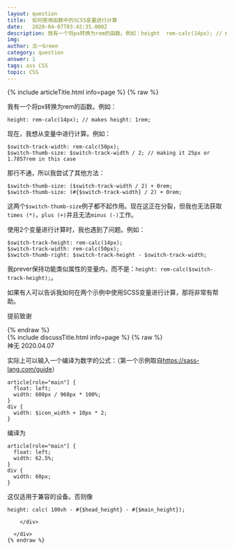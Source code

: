 ```yaml
---
layout: question
title:  如何使用函数中的SCSS变量进行计算
date:   2020-04-07T03:42:35.000Z
description: 我有一个将px转换为rem的函数。例如：height  rem-calc(14px); // makes height  1rem;现在，我想从...
img: 
author: 古一Green
category: question
answer: 1
tags: ass CSS
topic: CSS
---
```

<div class="article-root">
  <div class="article">
    {% include articleTitle.html info=page %}
    {% raw %}
    <div class="article-content"><p><font style="vertical-align: inherit;"><font style="vertical-align: inherit;">我有一个将px转换为rem的函数。</font><font style="vertical-align: inherit;">例如：</font></font></p>

<pre><code>height: rem-calc(14px); // makes height: 1rem;
</code></pre>

<p><font style="vertical-align: inherit;"><font style="vertical-align: inherit;">现在，我想从变量中进行计算。</font><font style="vertical-align: inherit;">例如：</font></font></p>

<pre><code>$switch-track-width: rem-calc(50px);<font></font>
$switch-thumb-size: $switch-track-width / 2; // making it 25px or 1.7857rem in this case<font></font>
</code></pre>

<p><font style="vertical-align: inherit;"><font style="vertical-align: inherit;">那行不通，所以我尝试了其他方法：</font></font></p>

<pre><code>$switch-thumb-size: ($switch-track-width / 2) + 0rem;<font></font>
$switch-thumb-size: (#{$switch-track-width} / 2) + 0rem;<font></font>
</code></pre>

<p><font style="vertical-align: inherit;"><font style="vertical-align: inherit;">这两个</font></font><code>$switch-thumb-size</code><font style="vertical-align: inherit;"><font style="vertical-align: inherit;">例子都不起作用。</font><font style="vertical-align: inherit;">现在这正在分裂，但我也无法获取</font></font><code>times (*)</code><font style="vertical-align: inherit;"><font style="vertical-align: inherit;">，</font></font><code>plus (+)</code><font style="vertical-align: inherit;"><font style="vertical-align: inherit;">并且</font><font style="vertical-align: inherit;">无法</font></font><code>minus (-)</code><font style="vertical-align: inherit;"><font style="vertical-align: inherit;">工作。</font></font></p>

<p><font style="vertical-align: inherit;"><font style="vertical-align: inherit;">使用2个变量进行计算时，我也遇到了问题。</font><font style="vertical-align: inherit;">例如：</font></font></p>

<pre><code>$switch-track-height: rem-calc(14px);<font></font>
$switch-track-width: rem-calc(50px);<font></font>
$switch-thumb-right: $switch-track-height - $switch-track-width;<font></font>
</code></pre>

<p><font style="vertical-align: inherit;"><font style="vertical-align: inherit;">我prever保持功能类似属性的变量内，而不是：</font></font><code>height: rem-calc($switch-track-height);</code><font style="vertical-align: inherit;"><font style="vertical-align: inherit;">。</font></font></p>

<p><font style="vertical-align: inherit;"><font style="vertical-align: inherit;">如果有人可以告诉我如何在两个示例中使用SCSS变量进行计算，那将非常有帮助。 </font></font></p>

<p><font style="vertical-align: inherit;"><font style="vertical-align: inherit;">提前致谢</font></font></p></div>
    {% endraw %}
  </div>

  <div class="discuss-wrapper">
    {% include discussTitle.html info=page %}
    {% raw %}
    <div class="discuss-item">
        <div class="discuss-parent">
          <div class="discuss-meta">
            <span class="discuss-user">神无</span>
            <span class="discuss-time">2020.04.07</span>
          </div>
          <div class="discuss-comment"><p><font style="vertical-align: inherit;"><font style="vertical-align: inherit;">实际上可以输入一个编译为数字的公式：（第一个示例取自</font></font><a href="https://sass-lang.com/guide" rel="nofollow noreferrer"><font style="vertical-align: inherit;"><font style="vertical-align: inherit;">https://sass-lang.com/guide</font></font></a><font style="vertical-align: inherit;"><font style="vertical-align: inherit;">）</font></font></p>

<pre><code>article[role="main"] {<font></font>
  float: left;<font></font>
  width: 600px / 960px * 100%;<font></font>
}<font></font>
div {<font></font>
  width: $icon_width + 10px * 2;<font></font>
}<font></font>
</code></pre>

<p><font style="vertical-align: inherit;"><font style="vertical-align: inherit;">编译为 </font></font></p>

<pre><code>article[role="main"] {<font></font>
  float: left;<font></font>
  width: 62.5%;<font></font>
}<font></font>
div {<font></font>
  width: 60px;<font></font>
}<font></font>
</code></pre>

<p><font style="vertical-align: inherit;"><font style="vertical-align: inherit;">这仅适用于兼容的设备。</font><font style="vertical-align: inherit;">否则像</font></font></p>

<pre><code>height: calc( 100vh - #{$head_height} - #{$main_height});
</code></pre></div>
        </div>
        
      </div>
    {% endraw %}
  </div>
<div>
